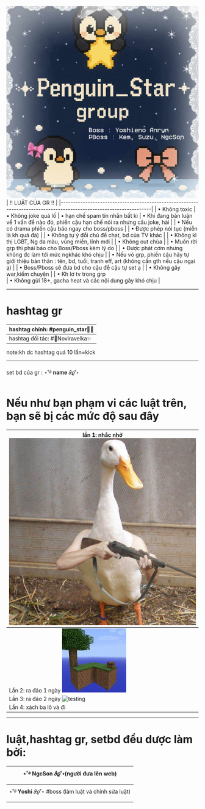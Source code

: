 ![testing](Images/received_1042652694598944.jpeg)
| !! LUẬT CỦA GR !!                                                                                                 |
|-------------------------------------------------------------------------------------------------------------------|
| • Không toxic
| • Không joke quá lố 
| • hạn chế spam tin nhắn bất kì 
| • Khi đang bàn luận về 1 vấn đề nào đó, phiền cậu hạn chế nói ra nhưng câu joke, hài                              |
| • Nếu có drama phiền cậu báo ngay cho boss/pboss                                                                  |
| • Được phép nói tục (miễn là kh quá đà)                                                                               |
| • Không tự ý đổi chủ đề chat, bd của TV khác                                                                      |
| • Không kì thị LGBT, Ng da màu, vùng miền, lính mới                                                               |
| • Không out chùa                                                                                                  |
| • Muốn rời grp thì phải báo cho Boss/Pboss kèm lý do                                                              |
| • Được phát cơm nhưng không đc làm tới mức ngkhác khó chịu                                                        |
| • Nếu vô grp, phiền cậu hãy tự giới thiệu bản thân : tên, bd, tuổi, tranh eff, art (không cần gth nếu cậu ngại ạ) |
| • Boss/Pboss sẽ đưa bd cho cậu để cậu tự set ạ                                                                    |
| • Không gây war,kiếm chuyện                                                                                      |
| • Kh lơ tv trong grp  
| • Không gửi 18+, gacha heat và các nội dung gây khó chịu                                                          |


--------------------------------------------

# hashtag gr

|hashtag chính: #penguin_star🐧✨|
|-------------------------------|
|hashtag đối tác:  #💫Noviravelka✨|

note:kh dc hashtag quá 10 lần=kick

------------------------------------

 set bd của gr : ⋆˚࿔ 𝐧𝐚𝐦𝐞 𝜗𝜚˚⋆

# Nếu như bạn phạm vi các luật trên, bạn sẽ bị các mức độ sau đây 
| lần 1: nhắc nhở ![hài vl](Images/received_725150183366812.jpeg)                                                |
|--------------------------------------------------------------------------|
| Lần 2: ra đảo 1 ngày ![testing](Images/t%E1%BA%A3i%20xu%E1%BB%91ng.jpeg) |
| Lần 3: ra đảo 2 ngày ![testing](https://i.imgur.com/DFpeu.jpg)           |
| Lần 4: xách ba lô và đi                                    |

---------------------------------------

# luật,hashtag gr, setbd đều dược làm bởi:

| ⋆˚࿔ NgcSon 𝜗𝜚˚⋆(người đưa lên web)|
|-----------------------------------|
|⋆˚࿔ 𝐘𝐨𝐬𝐡𝐢 𝜗𝜚˚⋆ #boss (làm luật và chỉnh sửa luật)|
